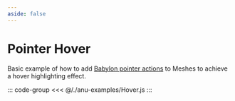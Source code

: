 ```yaml
---
aside: false
---
```

<script setup>
import { hover } from '../anu-examples/Hover.js'
</script>


# Pointer Hover
Basic example of how to add [Babylon pointer actions](https://doc.babylonjs.com/features/featuresDeepDive/events/actions) to Meshes to achieve a hover highlighting effect.

<singleView :scene="hover" />

::: code-group
<<< @/./anu-examples/Hover.js 
:::